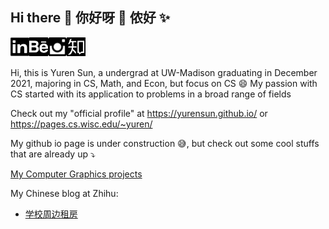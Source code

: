 ## Hi there 🙌 你好呀 🌻 侬好 ✨

<a href="https://www.linkedin.com/in/yurensun/" target="_blank">
  <img align="left" alt="linkedin" width="30px" src="photo/linkedin-icon.png" />
</a>
<a href="https://www.behance.net/yurenSUN">
  <img align="left" alt="behance" width="30px" src="photo/behance-icon.png" />
</a>
<a href="https://www.instagram.com/yurensun/">
  <img align="left" alt="ins" width="30px" src="photo/ins-icon.png" />
</a>
<a href="https://www.zhihu.com/people/sun-yu-ren-94">
  <img align="left" alt="zhihu" width="30px" src="photo/zhihu-icon.png"  />
</a>

<br><br>

Hi, this is Yuren Sun, a undergrad at UW-Madison graduating in December 2021, majoring in CS, Math, and Econ, but focus on CS 😄 My passion with CS started with its application to problems in a broad range of fields 

Check out my "official profile" at https://yurensun.github.io/ or https://pages.cs.wisc.edu/~yuren/

My github io page is under construction :sweat_smile:, but check out some cool stuffs that are already up :arrow_heading_down:

[My Computer Graphics projects](https://yurensun.github.io/Computer-Graphics-Projects/)

My Chinese blog at Zhihu: 
- [学校周边租房](https://yurensun.github.io/blog_zhihu/housing-apartment)


